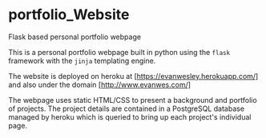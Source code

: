 # portfolio_Website
Flask based personal portfolio webpage

This is a personal portfolio webpage built in python using the `flask` framework with the `jinja` templating engine.

The website is deployed on heroku at [https://evanwesley.herokuapp.com/] and also under the domain [http://www.evanwes.com/]

The webpage uses static HTML/CSS to present a background and portfolio of projects. The project details are contained in a PostgreSQL database managed by heroku which is queried to bring up each project's individual page.